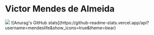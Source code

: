 # Victor Mendes de Almeida

<img src="(https://www.google.com/url?sa=i&url=https%3A%2F%2Fhackernoon.com%2Fhow-to-learn-python-without-any-programming-background-pn4l36lr&psig=AOvVaw2IbJsEkx1CQB75coDAht3l&ust=1635460384698000&source=images&cd=vfe&ved=0CAsQjRxqFwoTCNit_uzS6_MCFQAAAAAdAAAAABBG)">
![Anurag's GitHub stats](https://github-readme-stats.vercel.app/api?username=mendeslife&show_icons=true&theme=bear)



